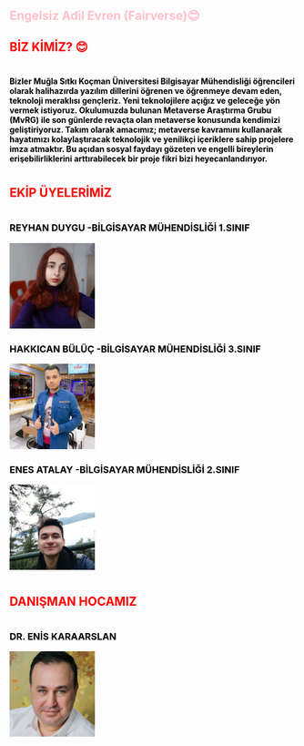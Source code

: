 ## <font color="pink">Engelsiz Adil Evren (Fairverse):blush:
## <font color="RED"> BİZ KİMİZ? :blush:

#

#### <font color= "BLACK" > Bizler Muğla Sıtkı Koçman Üniversitesi Bilgisayar Mühendisliği öğrencileri olarak halihazırda yazılım dillerini öğrenen ve öğrenmeye devam eden, teknoloji meraklısı gençleriz. Yeni teknolojilere açığız ve geleceğe yön vermek istiyoruz. Okulumuzda bulunan Metaverse Araştırma Grubu (MvRG) ile son günlerde revaçta olan metaverse konusunda kendimizi geliştiriyoruz. Takım olarak amacımız; metaverse kavramını kullanarak hayatımızı kolaylaştıracak teknolojik ve yenilikçi içeriklere sahip projelere imza atmaktır. Bu açıdan sosyal faydayı gözeten ve engelli bireylerin erişebilirliklerini arttırabilecek bir proje fikri bizi heyecanlandırıyor.

#

## <font color="RED"> EKİP ÜYELERİMİZ

#

###  <font color="black"> REYHAN DUYGU -BİLGİSAYAR MÜHENDİSLİĞİ 1.SINIF       
<img src="source/fotoğrafım.jpg" width="150">

###  <font color="black"> HAKKICAN BÜLÜÇ -BİLGİSAYAR MÜHENDİSLİĞİ 3.SINIF       
<img src="source/hakkı.jpg" width="150">

###  <font color="black"> ENES ATALAY -BİLGİSAYAR MÜHENDİSLİĞİ 2.SINIF        
<img src="source/enes.jpg" width="150">

#
## <font color="red"> DANIŞMAN HOCAMIZ
#
### <font color="black"> DR. ENİS KARAARSLAN
<img src="source/enishoca.jpg" width="150">

